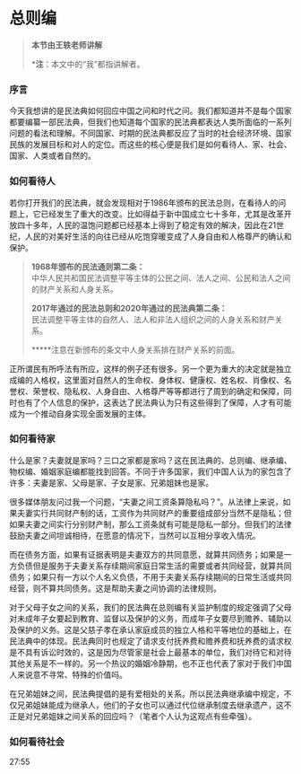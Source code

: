 # 总则编

> **本节由王轶老师讲解**
>
> ***注**：本文中的“我”都指讲解者。

### 序言

今天我想讲的是民法典如何回应中国之问和时代之问。我们都知道并不是每个国家都要编纂一部民法典，但我们也知道每个国家的民法典都表达人类所面临的一系列问题的看法和理解。不同国家、时期的民法典都反应了当时的社会经济环境、国家民族的发展目标和对人的定位。而这些的核心便是我们是如何看待人、家、社会、国家、人类或者自然的。

### 如何看待人

若你打开我们的民法典，就会发现相对于1986年颁布的民法总则，在看待人的问题上，它已经发生了重大的改变。比如得益于新中国成立七十多年，尤其是改革开放四十多年，人民的温饱问题都已经基本上得到了稳定有效的解决，因此在21世纪，人民的对美好生活的向往已经从吃饱穿暖变成了人身自由和人格尊严的确认和保护。

> **1968年颁布的民法通则第二条：**<br>
> 中华人民共和国民法调整平等主体的公民之间、法人之间、公民和法人之间的财产关系和人身关系。
>
> **2017年通过的民法总则和2020年通过的民法典第二条：**<br>
> 民法调整平等主体的自然人、法人和非法人组织之间的人身关系和财产关系。
>
> *****注意在新颁布的条文中人身关系排在财产关系的前面。

正所谓民有所呼法有所应，这样的例子还有很多。另一个更为重大的决定就是独立成编的人格权，这里面对自然人的生命权、身体权、健康权、姓名权、肖像权、名誉权、荣誉权、隐私权、人身自由、人格尊严等等都进行了周到的确定和保障，同时也有了个人信息的保护，这表达了民法典认为只有这些得到了保障，人才有可能成为一个推动自身实现全面发展的主体。

### 如何看待家

什么是家？夫妻就是家吗？三口之家都是家吗？这在民法典的、总则编、继承编、物权编、婚姻家庭编都能找到回答。不同于许多国家，我们中国人认为的家包含了许多：夫妻是家、父母是家、子女是家、兄弟姐妹也是家。

很多媒体朋友问过我一个问题，“夫妻之间工资条算隐私吗？”。从法律上来说，如果夫妻实行共同财产制的话，工资作为共同财产的重要组成部分当然不是隐私；但如果夫妻之间实行分别财产制，那么工资条就有可能是隐私一部分。但我们的法律鼓励夫妻之间坦诚相待，在愿意的情况下，当然可以互相分享收入情况。

而在债务方面，如果有证据表明是夫妻双方的共同意愿，就算共同债务；如果是一方负债但是服务于夫妻关系存续期间家庭日常生活的需要或者共同经营，就算共同债务；如果只有一方以个人名义负债，不用于夫妻关系存续期间的日常生活或共同经营，则不算共同债务。这是帮助夫妻之间协调的法律规则。

对于父母子女之间的关系，我们的民法典在总则编有关监护制度的规定强调了父母对未成年子女要起到教育、监督以及保护的义务，而成年子女要尽到赡养、辅助以及保护的义务。这是父慈子孝在承认家庭成员的独立人格和平等地位的基础上，在民法典中的体现。民法典同时也规定了请求支付抚养费和赡养费和抚养费的请求权是不具有诉讼时效的，这是因为尽管家是社会上最基本的单位，我们对待它和对待其他关系是不一样的。另一个热议的婚姻冷静期，也不正也代表了家对于我们中国人来说意不寻常、特殊的价值吗。

在兄弟姐妹之间，民法典提倡的是有爱相处的关系。所以民法典继承编中规定，不仅兄弟姐妹能成为继承人，他们的子女也可以通过代位继承制度去继承遗产，这不正是对兄弟姐妹之间关系的回应吗？（笔者个人认为这观点有些牵强）。

### 如何看待社会

27:55